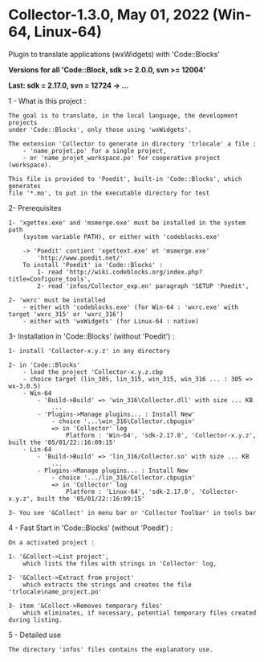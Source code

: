 # Collector-1.3.0, May 01, 2022 (Win-64, Linux-64)

Plugin to translate applications (wxWidgets) with 'Code::Blocks'

**Versions for all 'Code::Block, sdk >= 2.0.0, svn >= 12004'**

**Last: sdk = 2.17.0, svn = 12724 -> ...**

1 - What is this project :

    The goal is to translate, in the local language, the development projects
	under 'Code::Blocks', only those using 'wxWidgets'.

	The extension 'Collector to generate in directory 'trlocale' a file :
		- 'name_projet.po' for a single project,
		- or 'name_projet_workspace.po' for cooperative project (workspace).

	This file is provided to 'Poedit', built-in 'Code::Blocks', which generates
	file '*.mo', to put in the executable directory for test

2- Prerequisites

	1- 'xgettex.exe' and 'msmerge.exe' must be installed in the system path
		(system variable PATH), or either with 'codeblocks.exe'

		-> 'Poedit' contient 'xgettext.exe' et 'msmerge.exe'
			'http://www.poedit.net/'
		To install 'Poedit' in 'Code::Blocks' :
			1- read 'http://wiki.codeblocks.org/index.php?title=Configure_tools',
			2- read 'infos/Collector_exp.en' paragraph 'SETUP 'Poedit',

	2- 'wxrc' must be installed  
		- either with 'codeblocks.exe' (for Win-64 : 'wxrc.exe' with target 'wxrc_315' or 'wxrc_316')
		- either with 'wxWidgets' (for Linux-64 : native)


3- Installation in 'Code::Blocks' (without 'Poedit') :

	1- install 'Collector-x.y.z' in any directory

	2- in 'Code::Blocks' 
		- load the project 'Collector-x.y.z.cbp
		- choice target (lin_305, lin_315, win_315, win_316 ... : 305 => wx-3.0.5)
		- Win-64
			- 'Build->Build' => 'win_316\Collector.dll' with size ... KB
				...
			- 'Plugins->Manage plugins... : Install New' 
				- choice '...\win_316\Collector.cbpugin'
				=> in 'Collector' log
					Platform : 'Win-64', 'sdk-2.17.0', 'Collector-x.y.z', built the '05/01/22::16:09:15' 
		- Lin-64
			- 'Build->Build' => 'lin_316/Collector.so' with size ... KB
				...
			- Plugins->Manage plugins... : Install New 
				- choice '.../lin_316/Collector.cbpugin'
				=> in 'Collector' log
					Platform : 'Linux-64', 'sdk-2.17.0', 'Collector-x.y.z', built the '05/01/22::16:09:15' 
				
	3- You see '&Collect' in menu bar or 'Collector Toolbar' in tools bar

4 - Fast Start in 'Code::Blocks' (without 'Poedit') :

	On a activated project :
	
	1- '&Collect->List project',
		which lists the files with strings in 'Collector' log,

	2- '&Collect->Extract from project'
		which extracts the strings and creates the file 'trlocale\name_project.po'
			
	3- item '&Collect->Removes temporary files' 
		which eliminates, if necessary, potential temporary files created during listing.

5 - Detailed use

	The directory 'infos' files contains the explanatory use.

